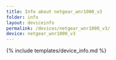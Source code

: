 ```yaml
---
title: Info about netgear_wnr1000_v3
folder: info
layout: deviceinfo
permalink: /devices/netgear_wnr1000_v3/
device: netgear_wnr1000_v3
---
```

{% include templates/device_info.md %}
